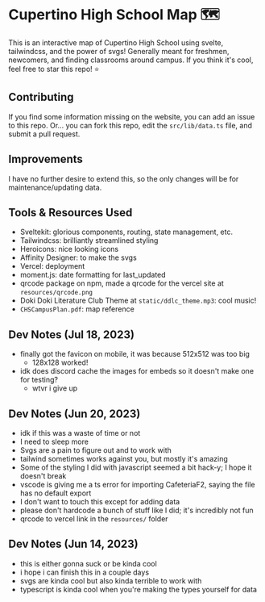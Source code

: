 # Cupertino High School Map 🗺️

This is an interactive map of Cupertino High School using svelte, tailwindcss, and the power of svgs!
Generally meant for freshmen, newcomers, and finding classrooms around campus. If you think it's cool, feel free to star this repo! ⭐

## Contributing

If you find some information missing on the website, you can add an issue to this repo. Or... you can fork this repo, edit the `src/lib/data.ts` file, and submit a pull request.

## Improvements

I have no further desire to extend this, so the only changes will be for maintenance/updating data.

## Tools & Resources Used

- Sveltekit: glorious components, routing, state management, etc.
- Tailwindcss: brilliantly streamlined styling
- Heroicons: nice looking icons
- Affinity Designer: to make the svgs
- Vercel: deployment
- moment.js: date formatting for last_updated
- qrcode package on npm, made a qrcode for the vercel site at `resources/qrcode.png`
- Doki Doki Literature Club Theme at `static/ddlc_theme.mp3`: cool music!
- `CHSCampusPlan.pdf`: map reference

## Dev Notes (Jul 18, 2023)

- finally got the favicon on mobile, it was because 512x512 was too big
  - 128x128 worked!
- idk does discord cache the images for embeds so it doesn't make one for testing?
  - wtvr i give up

## Dev Notes (Jun 20, 2023)

- idk if this was a waste of time or not
- I need to sleep more
- Svgs are a pain to figure out and to work with
- tailwind sometimes works against you, but mostly it's amazing
- Some of the styling I did with javascript seemed a bit hack-y; I hope it doesn't break
- vscode is giving me a ts error for importing CafeteriaF2, saying the file has no default export
- I don't want to touch this except for adding data
- please don't hardcode a bunch of stuff like I did; it's incredibly not fun
- qrcode to vercel link in the `resources/` folder

## Dev Notes (Jun 14, 2023)

- this is either gonna suck or be kinda cool
- i hope i can finish this in a couple days
- svgs are kinda cool but also kinda terrible to work with
- typescript is kinda cool when you're making the types yourself for data

